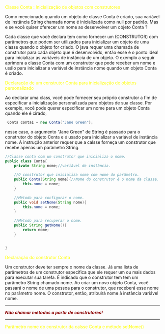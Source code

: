 <span style="color:yellow">Classe Conta : Inicialização de objetos com construtores</span>

Como mencionado quando um objeto de classe Conta é criado, sua variável de instância String chamada nome é inicializada como null por padrão. Mas e se você quiser oferecer um nome ao desenvolver um objeto Conta ?

Cada classe que você declara tem como fornecer um (CONSTRUTOR) com parâmetros que podem ser utilizados para inicializar um objeto de uma classe quando o objeto for criado. O java requer uma chamada de construtor para cada objeto que é desenvolvido, então esse é o ponto ideal para inicializar as variáveis de instância de um objeto. O exemplo a seguir aprimora a classe Conta com um construtor que pode receber um nome e usálo para inicializar a variável de instância nome quando um objeto Conta é criado.


<span style="color:yellow">Declaração de um construtor Conta para inicialização de objetos personalizado</span>

Ao declarar uma class, você pode fornecer seu próprio construtor a fim de especificar a inicialização personalizada para objetos de sua classe. Por exemplo, você pode querer especificar um nome para um objeto Conta quando ele é cirado, 

```java
 Conta conta1 = new Conta("Jane Green");
```

nesse caso, o argumento "Jane Green" de String é passado para o construtor do objeto Conta e é usado para inicializar a variável de instância nome. A instrução anterior requer que a calsse forneça um construtor que recebe apenas um parâmetro String.

```java
//Classe conta com um construtor que inicializa o nome.
public class Conta{
    private String nome;//variável de instância.
    
    //O construtor que inicializa nome com nome do parâmetro.
    public Conta(String nome){//Nome do construtor é o nome da classe. 
        this.nome = nome;
    }
    
    //Método para configurar o nome.
    public void setNome(String nome){
        this.nome = nome;
    }
    
    //Método para recuperar o nome.
    public String getNome(){
        return nome;
    }
    
    
}
```

<span style="color:yellow"> Declaração do construtor Conta</span>

Um construtor deve ter sempre o nome da classe. Já uma lista de parâmetros de um construtor especifica que ele requer um ou mais dados para executar sua tarefa. É indicado que o construtor tem tem um parâmetro String chamado nome. Ao criar um novo objeto Conta, você passará o nome de uma pessoa para o construtor, que receberá esse nome no parâmetro nome. O construtor, então, atribuirá nome à instância variável nome.

<hr>
<span style="color:darkred"><strong><em>Não chamar métodos a partir de construtores!</em></strong></span>
<hr>

<span style="color:yellow">Parâmetro nome do construtor da calsse Conta e método setNome()</span>